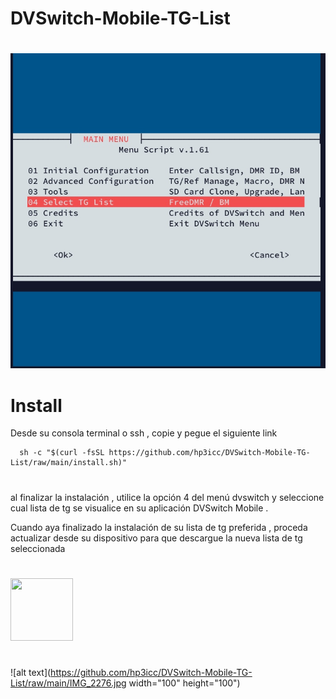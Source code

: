 # DVSwitch-Mobile-TG-List

#
![alt text](https://github.com/hp3icc/DVSwitch-Mobile-TG-List/raw/main/IMG_2274.jpg)

#

# Install

Desde su consola terminal o ssh , copie y pegue el siguiente link 

      sh -c "$(curl -fsSL https://github.com/hp3icc/DVSwitch-Mobile-TG-List/raw/main/install.sh)"
      
#

al finalizar la instalación , utilice la opción 4 del menú dvswitch y seleccione cual lista de tg se visualice en su aplicación DVSwitch Mobile .

Cuando aya finalizado la instalación de su lista de tg preferida , proceda actualizar desde su dispositivo para que descargue la nueva lista de tg seleccionada  

#

<img src="[https://your-image-url.type](https://raw.githubusercontent.com/hp3icc/DVSwitch-Mobile-TG-List/main/IMG_2276.JPG)" width="100" height="100">

#
![alt text](https://github.com/hp3icc/DVSwitch-Mobile-TG-List/raw/main/IMG_2276.jpg width="100" height="100")

